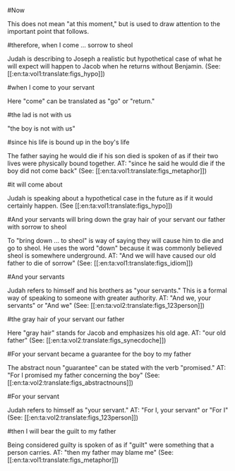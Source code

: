 #Now

This does not mean "at this moment," but is used to draw attention to the important point that follows.

#therefore, when I come ... sorrow to sheol

Judah is describing to Joseph a realistic but hypothetical case of what he will expect will happen to Jacob when he returns without Benjamin. (See: [[:en:ta:vol1:translate:figs_hypo]])

#when I come to your servant

Here "come" can be translated as "go" or "return."

#the lad is not with us

"the boy is not with us"

#since his life is bound up in the boy's life

The father saying he would die if his son died is spoken of as if their two lives were physically bound together. AT: "since he said he would die if the boy did not come back" (See: [[:en:ta:vol1:translate:figs_metaphor]])

#it will come about

Judah is speaking about a hypothetical case in the future as if it would certainly happen. (See [[:en:ta:vol1:translate:figs_hypo]])

#And your servants will bring down the gray hair of your servant our father with sorrow to sheol

To "bring down ... to sheol" is way of saying they will cause him to die and go to sheol. He uses the word "down" because it was commonly believed sheol is somewhere underground. AT: "And we will have caused our old father to die of sorrow" (See: [[:en:ta:vol1:translate:figs_idiom]])

#And your servants

Judah refers to himself and his brothers as "your servants." This is a formal way of speaking to someone with greater authority. AT: "And we, your servants" or "And we" (See: [[:en:ta:vol2:translate:figs_123person]])

#the gray hair of your servant our father

Here "gray hair" stands for Jacob and emphasizes his old age. AT: "our old father" (See: [[:en:ta:vol2:translate:figs_synecdoche]])

#For your servant became a guarantee for the boy to my father

The abstract noun "guarantee" can be stated with the verb "promised." AT: "For I promised my father concerning the boy" (See: [[:en:ta:vol2:translate:figs_abstractnouns]])

#For your servant

Judah refers to himself as "your servant." AT: "For I, your servant" or "For I" (See: [[:en:ta:vol2:translate:figs_123person]])

#then I will bear the guilt to my father

Being considered guilty is spoken of as if "guilt" were something that a person carries. AT: "then my father may blame me" (See: [[:en:ta:vol1:translate:figs_metaphor]])